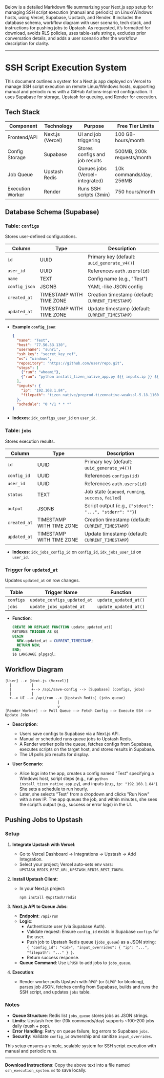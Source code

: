 Below is a detailed Markdown file summarizing your Next.js app setup for managing SSH script execution (manual and periodic) on Linux/Windows hosts, using Vercel, Supabase, Upstash, and Render. It includes the database schema, workflow diagram with user scenario, tech stack, and instructions for pushing jobs to Upstash. As requested, it’s formatted for download, avoids RLS policies, uses table-safe strings, excludes prior conversation details, and adds a user scenario after the workflow description for clarity.

---

# SSH Script Execution System

This document outlines a system for a Next.js app deployed on Vercel to manage SSH script execution on remote Linux/Windows hosts, supporting manual and periodic runs with a GitHub Actions-inspired configuration. It uses Supabase for storage, Upstash for queuing, and Render for execution.

## Tech Stack
| Component         | Technology         | Purpose                          | Free Tier Limits             |
|-------------------|--------------------|----------------------------------|------------------------------|
| Frontend/API      | Next.js (Vercel)   | UI and job triggering            | 100 GB-hours/month          |
| Config Storage    | Supabase           | Stores configs and job results   | 500MB, 200k requests/month  |
| Job Queue         | Upstash Redis      | Queues jobs (Vercel-integrated)  | 10k commands/day, 256MB     |
| Execution Worker  | Render             | Runs SSH scripts (3min)          | 750 hours/month             |

## Database Schema (Supabase)

### Table: `configs`
Stores user-defined configurations.

| Column       | Type                     | Description                                      |
|--------------|--------------------------|--------------------------------------------------|
| `id`         | UUID                     | Primary key (default: `uuid_generate_v4()`)      |
| `user_id`    | UUID                     | References `auth.users(id)`                      |
| `name`       | TEXT                     | Config name (e.g., "Test")                       |
| `config_json`| JSONB                    | YAML-like JSON config                            |
| `created_at` | TIMESTAMP WITH TIME ZONE | Creation timestamp (default: `CURRENT_TIMESTAMP`)|
| `updated_at` | TIMESTAMP WITH TIME ZONE | Update timestamp (default: `CURRENT_TIMESTAMP`)  |

- **Example `config_json`**:
  ```json
  {
    "name": "Test",
    "host": "77.56.53.130",
    "username": "sunri",
    "ssh_key": "secret_key_ref",
    "os": "windows",
    "repository": "https://github.com/user/repo.git",
    "steps": [
      {"run": "whoami"},
      {"run": "python install_tizen_native_app.py ${{ inputs.ip }} ${{ inputs.filepath }}"}
    ],
    "inputs": {
      "ip": "192.168.1.84",
      "filepath": "tizen_native/preprod-tizennative-weakssl-5.18.11604-17858.tpk"
    },
    "schedule": "0 */1 * * *"
  }
  ```
- **Indexes**: `idx_configs_user_id` on `user_id`.

### Table: `jobs`
Stores execution results.

| Column       | Type                     | Description                                      |
|--------------|--------------------------|--------------------------------------------------|
| `id`         | UUID                     | Primary key (default: `uuid_generate_v4()`)      |
| `config_id`  | UUID                     | References `configs(id)`                         |
| `user_id`    | UUID                     | References `auth.users(id)`                      |
| `status`     | TEXT                     | Job state (`queued`, `running`, `success`, `failed`) |
| `output`     | JSONB                    | Script output (e.g., `{"stdout": "...", "stderr": ""}`) |
| `created_at` | TIMESTAMP WITH TIME ZONE | Creation timestamp (default: `CURRENT_TIMESTAMP`)|
| `updated_at` | TIMESTAMP WITH TIME ZONE | Update timestamp (default: `CURRENT_TIMESTAMP`)  |

- **Indexes**: `idx_jobs_config_id` on `config_id`, `idx_jobs_user_id` on `user_id`.

### Trigger for `updated_at`
Updates `updated_at` on row changes.

| Table       | Trigger Name                | Function                  |
|-------------|-----------------------------|---------------------------|
| `configs`   | `update_configs_updated_at` | `update_updated_at()`     |
| `jobs`      | `update_jobs_updated_at`    | `update_updated_at()`     |

- **Function**:
  ```sql
  CREATE OR REPLACE FUNCTION update_updated_at()
  RETURNS TRIGGER AS $$
  BEGIN
    NEW.updated_at = CURRENT_TIMESTAMP;
    RETURN NEW;
  END;
  $$ LANGUAGE plpgsql;
  ```

## Workflow Diagram
```
[User] --> [Next.js (Vercel)]
  |         |
  |         +--> /api/save-config --> [Supabase] (configs, jobs)
  |         |
  +--> UI --> /api/run --> [Upstash Redis] (jobs_queue)
                        |
                        v
[Render Worker] --> Poll Queue --> Fetch Config --> Execute SSH --> Update Jobs
```

- **Description**:
  - Users save configs to Supabase via a Next.js API.
  - Manual or scheduled runs queue jobs to Upstash Redis.
  - A Render worker polls the queue, fetches configs from Supabase, executes scripts on the target host, and stores results in Supabase.
  - The UI polls job results for display.

- **User Scenario**:
  - Alice logs into the app, creates a config named "Test" specifying a Windows host, script steps (e.g., run `python install_tizen_native_app.py`), and inputs (e.g., `ip: "192.168.1.84"`). She sets a schedule to run hourly.
  - Later, she selects "Test" from a dropdown and clicks "Run Now" with a new IP. The app queues the job, and within minutes, she sees the script’s output (e.g., success or error logs) in the UI.

## Pushing Jobs to Upstash

### Setup
1. **Integrate Upstash with Vercel**:
   - Go to Vercel Dashboard → Integrations → Upstash → Add Integration.
   - Select your project; Vercel auto-sets env vars: `UPSTASH_REDIS_REST_URL`, `UPSTASH_REDIS_REST_TOKEN`.

2. **Install Upstash Client**:
   - In your Next.js project:
     ```bash
     npm install @upstash/redis
     ```

3. **Next.js API to Queue Jobs**:
   - **Endpoint**: `/api/run`
   - **Logic**:
     - Authenticate user (via Supabase Auth).
     - Validate request: Ensure `config_id` exists in Supabase `configs` for the user.
     - Push job to Upstash Redis queue (`jobs_queue`) as a JSON string: `{ "config_id": "<id>", "input_overrides": { "ip": "...", "filepath": "..." } }`.
     - Return success response.
   - **Queue Command**: Use `LPUSH` to add jobs to `jobs_queue`.

4. **Execution**:
   - Render worker polls Upstash with `RPOP` (or `BLPOP` for blocking), parses job JSON, fetches config from Supabase, builds and runs the SSH script, and updates `jobs` table.

### Notes
- **Queue Structure**: Redis list `jobs_queue` stores jobs as JSON strings.
- **Limits**: Upstash free tier (10k commands/day) supports ~100-200 jobs daily (push + pop).
- **Error Handling**: Retry on queue failure, log errors to Supabase `jobs`.
- **Security**: Validate `config_id` ownership and sanitize `input_overrides`.

This setup ensures a simple, scalable system for SSH script execution with manual and periodic runs.

--- 

**Download Instructions**: Copy the above text into a file named `ssh_execution_system.md` to save locally.